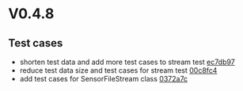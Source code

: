 # V0.4.8
## Test cases
* shorten test data and add more test cases to stream test [ec7db97](https://github.com/qutang/arus/commit/ec7db97)
* reduce test data size and test cases for stream test [00c8fc4](https://github.com/qutang/arus/commit/00c8fc4)
* add test cases for SensorFileStream class [0372a7c](https://github.com/qutang/arus/commit/0372a7c)
